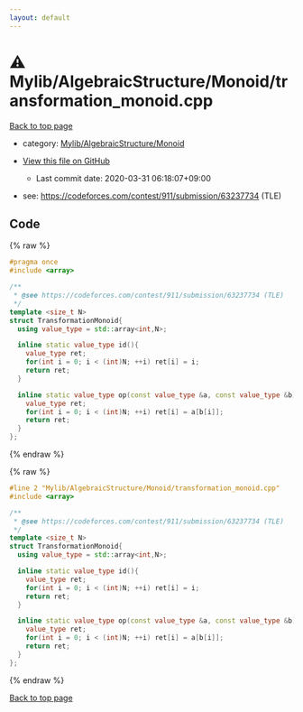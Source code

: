 ```yaml
---
layout: default
---
```


<!-- mathjax config similar to math.stackexchange -->
<script type="text/javascript" async
  src="https://cdnjs.cloudflare.com/ajax/libs/mathjax/2.7.5/MathJax.js?config=TeX-MML-AM_CHTML">
</script>
<script type="text/x-mathjax-config">
  MathJax.Hub.Config({
    TeX: { equationNumbers: { autoNumber: "AMS" }},
    tex2jax: {
      inlineMath: [ ['$','$'] ],
      processEscapes: true
    },
    "HTML-CSS": { matchFontHeight: false },
    displayAlign: "left",
    displayIndent: "2em"
  });
</script>

<script type="text/javascript" src="https://cdnjs.cloudflare.com/ajax/libs/jquery/3.4.1/jquery.min.js"></script>
<script src="https://cdn.jsdelivr.net/npm/jquery-balloon-js@1.1.2/jquery.balloon.min.js" integrity="sha256-ZEYs9VrgAeNuPvs15E39OsyOJaIkXEEt10fzxJ20+2I=" crossorigin="anonymous"></script>
<script type="text/javascript" src="../../../../assets/js/copy-button.js"></script>
<link rel="stylesheet" href="../../../../assets/css/copy-button.css" />


# :warning: Mylib/AlgebraicStructure/Monoid/transformation_monoid.cpp

<a href="../../../../index.html">Back to top page</a>

* category: <a href="../../../../index.html#b9ce8b1117f3871719e4d3859e7574c9">Mylib/AlgebraicStructure/Monoid</a>
* <a href="{{ site.github.repository_url }}/blob/master/Mylib/AlgebraicStructure/Monoid/transformation_monoid.cpp">View this file on GitHub</a>
    - Last commit date: 2020-03-31 06:18:07+09:00


* see: <a href="https://codeforces.com/contest/911/submission/63237734 (TLE)">https://codeforces.com/contest/911/submission/63237734 (TLE)</a>


## Code

<a id="unbundled"></a>
{% raw %}
```cpp
#pragma once
#include <array>

/**
 * @see https://codeforces.com/contest/911/submission/63237734 (TLE)
 */
template <size_t N>
struct TransformationMonoid{
  using value_type = std::array<int,N>;

  inline static value_type id(){
    value_type ret;
    for(int i = 0; i < (int)N; ++i) ret[i] = i;
    return ret;
  }

  inline static value_type op(const value_type &a, const value_type &b){
    value_type ret;
    for(int i = 0; i < (int)N; ++i) ret[i] = a[b[i]];
    return ret;
  }
};

```
{% endraw %}

<a id="bundled"></a>
{% raw %}
```cpp
#line 2 "Mylib/AlgebraicStructure/Monoid/transformation_monoid.cpp"
#include <array>

/**
 * @see https://codeforces.com/contest/911/submission/63237734 (TLE)
 */
template <size_t N>
struct TransformationMonoid{
  using value_type = std::array<int,N>;

  inline static value_type id(){
    value_type ret;
    for(int i = 0; i < (int)N; ++i) ret[i] = i;
    return ret;
  }

  inline static value_type op(const value_type &a, const value_type &b){
    value_type ret;
    for(int i = 0; i < (int)N; ++i) ret[i] = a[b[i]];
    return ret;
  }
};

```
{% endraw %}

<a href="../../../../index.html">Back to top page</a>

